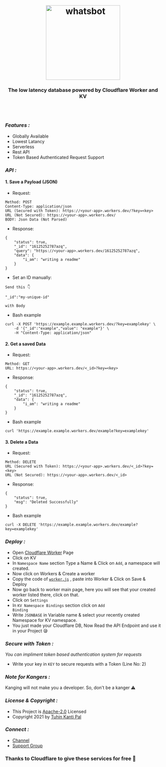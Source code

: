 <h1 align="center">
  <a href="https://github.com/cachecleanerjeet/CloudflareDB"><img src="https://telegra.ph/file/9883b51597e9c4f825269.png" alt="whatsbot" width="240"></a>
  <br>
</h1>
<h3 align="center">The low latency database powered by Cloudflare Worker and KV</h3>
<br><br>

### *Features :*

- Globally Available
- Lowest Latancy
- Serverless
- Rest API
- Token Based Authenticated Request Support

### *API :*

#### 1. Save a Payload (JSON)

- Request:

```
Method: POST
Content-Type: application/json
URL (Secured with Token): https://<your-app>.workers.dev/?key=<key>
URL (Not Secured): https://<your-app>.workers.dev/
BODY: Json Data (Not Parsed)
```

- Response:

```
{
    "status": true,
    "_id": "16125252787azq",
    "query": "https://<your-app>.workers.dev/16125252787azq",
    "data": {
        "i_am": "writing a readme"
    }
}
```

- Set an ID manually:

```
Send this 👇

"_id":"my-unique-id"

with Body
```

- Bash example

```
curl -X POST 'https://example.example.workers.dev/?key=examplekey' \
    -d '{"_id":"example","value": "example"}' \
    -H "Content-Type: application/json"
```

#### 2. Get a saved Data

- Request:

```
Method: GET
URL: https://<your-app>.workers.dev/<_id>?key=<key>
```

- Response:

```
{
    "status": true,
    "_id": "16125252787azq",
    "data": {
        "i_am": "writing a readme"
    }
}
```

- Bash example

```
curl 'https://example.example.workers.dev/example?key=examplekey' 
```

#### 3. Delete a Data

- Request:

```
Method: DELETE
URL (Secured with Token): https://<your-app>.workers.dev/<_id>?key=<key>
URL (Not Secured): https://<your-app>.workers.dev/<_id>
```

- Response:

```
{
    "status": true,
    "msg": "Deleted Successfully"
}
```

- Bash example

```
curl -X DELETE 'https://example.example.workers.dev/example?key=examplekey' 
```

### *Deploy :*

- Open [Cloudflare Worker](https://workers.cloudflare.com "Cloudflare Worker") Page
- Click on KV
- In <code>Namespace Name</code> section Type a Name & Click on <code>Add</code>, a namespace will created.
- Now click on Workers & Create a worker
- Copy the code of <code>[worker.js](https://github.com/cachecleanerjeet/CloudflareDB/blob/main/worker.js "worker.js")</code> , paste into Worker & Click on Save & Deploy
- Now go back to worker main page, here you will see that your created worker listed there, click on that.
- Click on <code>Settings</code>
- In <code>KV Namespace Bindings</code> section click on <code>Add Binding</code>
- Write <code>JSONBASE</code> in Variable name & select your recently created Namespace for KV namespace.
- You just made your Cloudflare DB, Now Read the API Endpoint and use it in your Project 😪

### *Secure with Token :*

*You can impliment token based authentication system for requests*

- Write your key in <code>KEY</code> to secure requests with a Token (Line No: 2)

### *Note for Kangers :*

Kanging will not make you a developer. So, don't be a kanger ⚠

### *License & Copyright :*

- This Project is [Apache-2.0](https://github.com/cachecleanerjeet/CloudflareDB/blob/main/LICENSE) Licensed
- Copyright 2021 by [Tuhin Kanti Pal](https://github.com/cachecleanerjeet)

### *Connect :*

- [Channel](https://telegram.dog/tprojects)
- [Support Group](https://telegram.dog/t_projects)

### Thanks to Cloudflare to give these services for free 🥰
